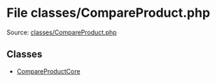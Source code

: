 File classes/CompareProduct.php
=========

Source: [classes/CompareProduct.php](https://github.com/PrestaShop/PrestaShop/blob/1.6.0.13/classes/CompareProduct.php)


Classes
-------

* [CompareProductCore](class.CompareProductCore.md)

